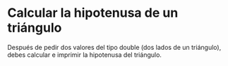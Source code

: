 # Calcular la hipotenusa de un triángulo

Después de pedir dos valores del tipo double (dos lados de un triángulo), debes calcular e imprimir la hipotenusa del triángulo.